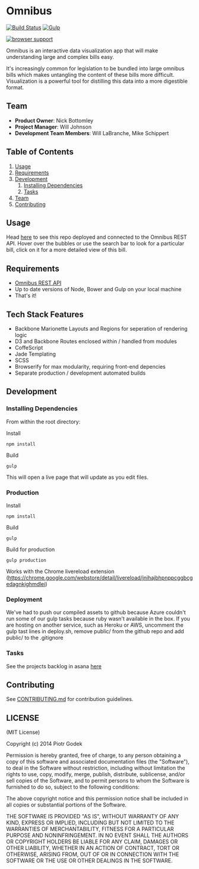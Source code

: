 # Omnibus



[![Build Status](https://img.shields.io/travis-ci/omnibus-app/Omnibus.svg?branch=master&style=flat)](https://travis-ci.org/omnibus-app/Omnibus)
[![Gulp](http://img.shields.io/badge/Built%20with-Gulp-blue.svg?style=flat)](http://gulpjs.com)

[![browser support](https://ci.testling.com/omnibus-app/Omnibus.png)
](https://ci.testling.com/omnibus-app/Omnibus)

Omnibus is an interactive data visualization app that will make understanding large and complex bills easy.

It's increasingly common for legislation to be bundled into large omnibus bills which makes untangling the content of these bills more difficult. Visualization is a powerful tool for distilling this data into a more digestible format.

## Team

  - __Product Owner__: Nick Bottomley
  - __Project Manager__: Will Johnson
  - __Development Team Members__: Will LaBranche, Mike Schippert

## Table of Contents

1. [Usage](#Usage)
1. [Requirements](#requirements)
1. [Development](#development)
    1. [Installing Dependencies](#installing-dependencies)
    1. [Tasks](#tasks)
1. [Team](#team)
1. [Contributing](#contributing)

## Usage

Head [here](http://omnibusviz.azurewebsites.net) to see this repo deployed and connected to the Omnibus REST API. Hover over the bubbles or use the search bar to look for a particular bill, click on it for a more detailed view of this bill.

## Requirements

- [Omnibus REST API](https://github.com/omnibus-app/omnibus-backend) 
- Up to date versions of Node, Bower and Gulp on your local machine
- That's it!

## Tech Stack Features

- Backbone Marionette Layouts and Regions for seperation of rendering logic
- D3 and Backbone Routes enclosed within / handled from modules
- CoffeScript
- Jade Templating
- SCSS
- Browserify for max modularity, requiring front-end depencies
- Separate production / development automated builds

## Development


### Installing Dependencies

From within the root directory:

Install

```
npm install
```

Build

```
gulp
```

This will open a live page that will update as you edit files.

### Production


Install

```
npm install
```

Build

```
gulp
```

Build for production

```
gulp production
```

Works with the Chrome livereload extension (https://chrome.google.com/webstore/detail/livereload/jnihajbhpnppcggbcgedagnkighmdlei)

### Deployment

We've had to push our compiled assets to github because Azure couldn't run some of our gulp tasks because ruby wasn't available in the box.
If you are hosting on another service, such as Heroku or AWS, uncomment the gulp tast lines in deploy.sh, remove public/ from the github repo and add public/ to the .gitignore

### Tasks

See the projects backlog in asana [here](https://app.asana.com/0/15149793768442/15184813615013)


## Contributing

See [CONTRIBUTING.md](CONTRIBUTING.md) for contribution guidelines.



## LICENSE

(MIT License)

Copyright (c) 2014 Piotr Godek

Permission is hereby granted, free of charge, to any person obtaining
a copy of this software and associated documentation files (the
"Software"), to deal in the Software without restriction, including
without limitation the rights to use, copy, modify, merge, publish,
distribute, sublicense, and/or sell copies of the Software, and to
permit persons to whom the Software is furnished to do so, subject to
the following conditions:

The above copyright notice and this permission notice shall be
included in all copies or substantial portions of the Software.

THE SOFTWARE IS PROVIDED "AS IS", WITHOUT WARRANTY OF ANY KIND,
EXPRESS OR IMPLIED, INCLUDING BUT NOT LIMITED TO THE WARRANTIES OF
MERCHANTABILITY, FITNESS FOR A PARTICULAR PURPOSE AND
NONINFRINGEMENT. IN NO EVENT SHALL THE AUTHORS OR COPYRIGHT HOLDERS BE
LIABLE FOR ANY CLAIM, DAMAGES OR OTHER LIABILITY, WHETHER IN AN ACTION
OF CONTRACT, TORT OR OTHERWISE, ARISING FROM, OUT OF OR IN CONNECTION
WITH THE SOFTWARE OR THE USE OR OTHER DEALINGS IN THE SOFTWARE.
